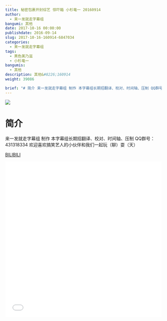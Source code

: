 ```yaml
---
title: 秘密包裹开封综艺 惊吓箱 小杉竜一 20160914
author: 
  - 来一发就走字幕组
bangumi: 其他
date: 2017-10-16 00:00:00
publishdate: 2016-09-14
slug: 2017-10-16-160914-6847034
categories: 
  - 来一发就走字幕组
tags: 
  - 黑色美乃滋
  - 小杉竜一
bangumis: 
  - 其他
description: 其他&#8226;160914
weight: 39086

brief: "# 简介 来一发就走字幕组 制作 本字幕组长期招翻译、校对、时间轴、压制 QQ群号：431318334 欢迎喜欢搞笑艺人的小伙伴和我们一起玩（聊）耍（天）"
---
```


![](https://i.imgur.com/lROE3ri.jpg)

# 简介  
来一发就走字幕组 制作 本字幕组长期招翻译、校对、时间轴、压制   QQ群号：431318334 欢迎喜欢搞笑艺人的小伙伴和我们一起玩（聊）耍（天）

  [BILIBILI](https://www.bilibili.com/video/av6847034/)


<div class="vcontainer">  <iframe class='video' src="//www.bilibili.com/blackboard/player.html?aid=6847034" width="100%" height="500" frameborder="0" allowfullscreen="allowfullscreen"></iframe></div>
